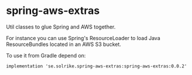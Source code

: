 # spring-aws-extras
Util classes to glue Spring and AWS together.

For instance you can use Spring's ResourceLoader to load Java ResourceBundles located in an AWS S3 bucket.

To use it from Gradle depend on:

	implementation 'se.solrike.spring-aws-extras:spring-aws-extras:0.0.2'
